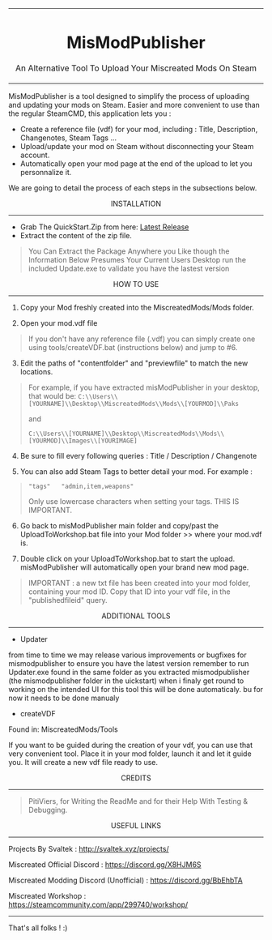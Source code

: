 <table align="center"><tr><td align="center" width="9999">

# MisModPublisher 

​An Alternative Tool To Upload Your Miscreated Mods On Steam
</td></tr></table>



MisModPublisher is a tool designed to simplify the process of uploading and updating your mods on Steam.
Easier and more convenient to use than the regular SteamCMD, this application lets you :

- Create a reference file (vdf) for your mod, including : Title, Description, Changenotes, Steam Tags ...
- Upload/update your mod on Steam without disconnecting your Steam account.
- Automatically open your mod page at the end of the upload to let you personnalize it.

We are going to detail the process of each steps in the subsections below.


<div align="center">
INSTALLATION

**************************************************************************************************************************************************************************
</div>

 - Grab The QuickStart.Zip from here: [Latest Release](https://github.com/MisModding/MisModPublisher/releases/latest)
 - Extract the content of the zip file.
 > You Can Extract the Package Anywhere you Like though the Information Below Presumes Your Current Users Desktop
 > run the included Update.exe to validate you have the lastest version


<div align="center">
HOW TO USE

**************************************************************************************************************************************************************************
</div>

1. Copy your Mod freshly created into the MiscreatedMods/Mods folder.

2. Open your mod.vdf file

>If you don't have any reference file (.vdf) you can simply create one using tools/createVDF.bat (instructions below) and jump to #6.

3. Edit the paths of "contentfolder" and "previewfile" to match the new locations. 

> For example, if you have extracted misModPublisher in your desktop, that would be:
>`C:\\Users\\[YOURNAME]\\Desktop\\MiscreatedMods\\Mods\\[YOURMOD]\\Paks` 
>
>and
>
> `C:\\Users\\[YOURNAME]\\Desktop\\MiscreatedMods\\Mods\\[YOURMOD]\\Images\\[YOURIMAGE]`

4. Be sure to fill every following queries : Title / Description / Changenote

5. You can also add Steam Tags to better detail your mod. For example : 

> `"tags"   "admin,item,weapons"`
>
> Only use lowercase characters when setting your tags. THIS IS IMPORTANT.

6. Go back to misModPublisher main folder and copy/past the UploadToWorkshop.bat file into your Mod folder >> where your mod.vdf is.

7. Double click on your UploadToWorkshop.bat to start the upload. misModPublisher will automatically open your brand new mod page.

>IMPORTANT : a new txt file has been created into your mod folder, containing your mod ID. 
>Copy that ID into your vdf file, in the "publishedfileid" query.



<div align="center">
ADDITIONAL TOOLS

**************************************************************************************************************************************************************************
</div>

- Updater

 from time to time we may release various improvements or bugfixes for mismodpublisher
 to ensure you have the latest version remember to run Updater.exe found in the same folder as you extracted mismodpublisher
 (the mismodpublisher folder in the uickstart) when i finaly get round to working on the intended UI for this tool this will be done automaticaly. bu for now it needs to be done manualy

- createVDF


Found in: MiscreatedMods/Tools

If you want to be guided during the creation of your vdf, you can use that very convenient tool. 
Place it in your mod folder, launch it and let it guide you. It will create a new vdf file ready to use.


<div align="center">
CREDITS

**************************************************************************************************************************************************************************
</div>


> PitiViers, for Writing the ReadMe and for their Help With Testing & Debugging.


<div align="center">
USEFUL LINKS

**************************************************************************************************************************************************************************
</div>

Projects By Svaltek : http://svaltek.xyz/projects/

Miscreated Official Discord : https://discord.gg/X8HJM6S

Miscreated Modding Discord (Unofficial) : https://discord.gg/BbEhbTA

Miscreated Workshop : https://steamcommunity.com/app/299740/workshop/

--------------------------------------------------------------------------------------------------------------------------------------------------------------------------
That's all folks ! :)

